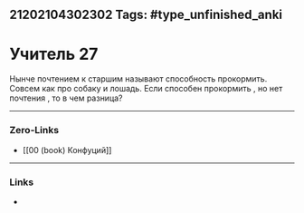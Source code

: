 21202104302302
Tags: #type_unfinished_anki 
---
# Учитель 27

Нынче почтением к старшим называют способность прокормить. Совсем как про собаку и лошадь. Если способен прокормить , но нет почтения , то в чем разница?

---
### Zero-Links
- [[00 (book) Конфуций]]
---
### Links
-
